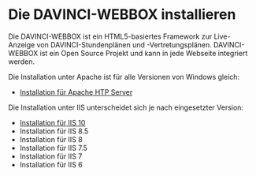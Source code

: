 # Die DAVINCI-WEBBOX installieren

Die DAVINCI-WEBBOX ist ein HTML5-basiertes Framework zur Live-Anzeige von DAVINCI-Stundenplänen und -Vertretungsplänen. DAVINCI-WEBBOX ist ein Open Source Projekt und kann in jede Webseite integriert werden.

Die Installation unter Apache ist für alle Versionen von Windows gleich:

* [Installation für Apache HTP Server](/09.infoserver/setup-webbox/apache.md)

Die Installation unter IIS unterscheidet sich je nach eingesetzter Version:

* [Installation für IIS 10](/09.infoserver/setup-webbox/iis-10.md)
* Installation für IIS 8.5
* Installation für IIS 8
* Installation für IIS 7.5
* Installation für IIS 7
* Installation für IIS 6
